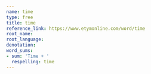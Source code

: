 ```yaml
---
name: time
type: free
title: time
reference_link: https://www.etymonline.com/word/time
root_name: 
root_language: 
denotation: 
word_sums:
- sum: 'Time + '
  respelling: time
---
```

